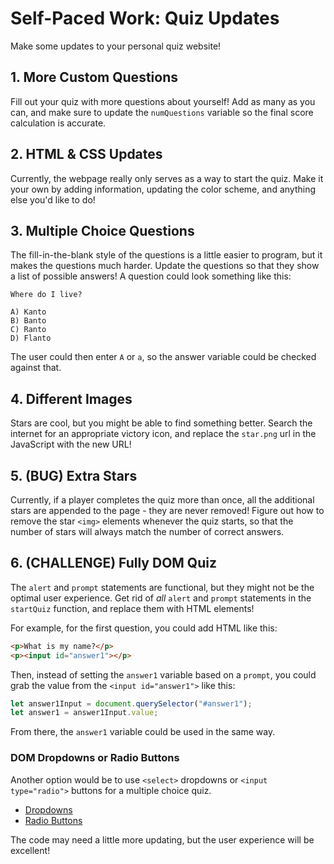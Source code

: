 # Self-Paced Work: Quiz Updates
Make some updates to your personal quiz website!

## 1. More Custom Questions
Fill out your quiz with more questions about yourself! Add as many as you can, and make sure to update the `numQuestions` variable so the final score calculation is accurate.

## 2. HTML & CSS Updates
Currently, the webpage really only serves as a way to start the quiz. Make it your own by adding information, updating the color scheme, and anything else you'd like to do!

## 3. Multiple Choice Questions
The fill-in-the-blank style of the questions is a little easier to program, but it makes the questions much harder. Update the questions so that they show a list of possible answers! A question could look something like this:

```
Where do I live?

A) Kanto
B) Banto
C) Ranto
D) Flanto
```

The user could then enter `A` or `a`, so the answer variable could be checked against that.

## 4. Different Images
Stars are cool, but you might be able to find something better. Search the internet for an appropriate victory icon, and replace the `star.png` url in the JavaScript with the new URL!

## 5. (BUG) Extra Stars
Currently, if a player completes the quiz more than once, all the additional stars are appended to the page - they are never removed! Figure out how to remove the star `<img>` elements whenever the quiz starts, so that the number of stars will always match the number of correct answers.

## 6. (CHALLENGE) Fully DOM Quiz
The `alert` and `prompt` statements are functional, but they might not be the optimal user experience. Get rid of _all_ `alert` and `prompt` statements in the `startQuiz` function, and replace them with HTML elements!

For example, for the first question, you could add HTML like this:

```html
<p>What is my name?</p>
<p><input id="answer1"></p>
```

Then, instead of setting the `answer1` variable based on a `prompt`, you could grab the value from the `<input id="answer1">` like this:

```js
let answer1Input = document.querySelector("#answer1");
let answer1 = answer1Input.value;
```

From there, the `answer1` variable could be used in the same way.

### DOM Dropdowns or Radio Buttons
Another option would be to use `<select>` dropdowns or `<input type="radio">` buttons for a multiple choice quiz.

- [Dropdowns](https://www.w3schools.com/tags/tag_select.asp)
- [Radio Buttons](https://www.geeksforgeeks.org/how-to-get-value-of-selected-radio-button-using-javascript/)

The code may need a little more updating, but the user experience will be excellent!
